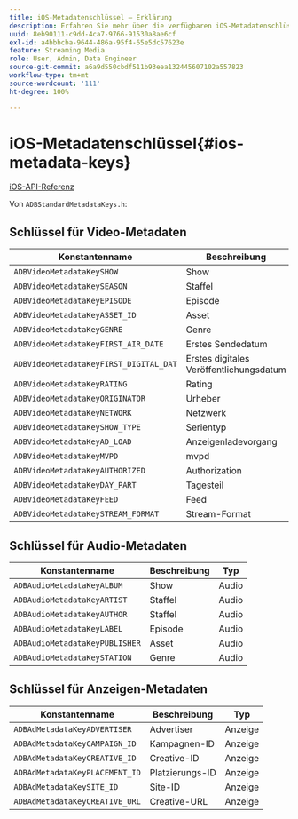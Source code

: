 ```yaml
---
title: iOS-Metadatenschlüssel – Erklärung
description: Erfahren Sie mehr über die verfügbaren iOS-Metadatenschlüssel.
uuid: 8eb90111-c9dd-4ca7-9766-91530a8ae6cf
exl-id: a4bbbcba-9644-486a-95f4-65e5dc57623e
feature: Streaming Media
role: User, Admin, Data Engineer
source-git-commit: a6a9d550cbdf511b93eea132445607102a557823
workflow-type: tm+mt
source-wordcount: '111'
ht-degree: 100%

---
```


# iOS-Metadatenschlüssel{#ios-metadata-keys}

[iOS-API-Referenz](https://adobe-marketing-cloud.github.io/media-sdks/reference/ios/)

Von `ADBStandardMetadataKeys.h`:

## Schlüssel für Video-Metadaten

| Konstantenname | Beschreibung | Typ |
|---|---|---|
| `ADBVideoMetadataKeySHOW` | Show | Video |
| `ADBVideoMetadataKeySEASON` | Staffel | Video |
| `ADBVideoMetadataKeyEPISODE` | Episode | Video |
| `ADBVideoMetadataKeyASSET_ID` | Asset | Video |
| `ADBVideoMetadataKeyGENRE` | Genre | Video |
| `ADBVideoMetadataKeyFIRST_AIR_DATE` | Erstes Sendedatum | Video |
| `ADBVideoMetadataKeyFIRST_DIGITAL_DAT` | Erstes digitales Veröffentlichungsdatum | Video |
| `ADBVideoMetadataKeyRATING` | Rating | Video |
| `ADBVideoMetadataKeyORIGINATOR` | Urheber | Video |
| `ADBVideoMetadataKeyNETWORK` | Netzwerk | Video |
| `ADBVideoMetadataKeySHOW_TYPE` | Serientyp | Video |
| `ADBVideoMetadataKeyAD_LOAD` | Anzeigenladevorgang | Video |
| `ADBVideoMetadataKeyMVPD` | mvpd | Video |
| `ADBVideoMetadataKeyAUTHORIZED` | Authorization | Video |
| `ADBVideoMetadataKeyDAY_PART` | Tagesteil | Video |
| `ADBVideoMetadataKeyFEED` | Feed | Video |
| `ADBVideoMetadataKeySTREAM_FORMAT` | Stream-Format | Video |

## Schlüssel für Audio-Metadaten

| Konstantenname | Beschreibung | Typ |
|---|---|---|
| `ADBAudioMetadataKeyALBUM` | Show | Audio |
| `ADBAudioMetadataKeyARTIST` | Staffel | Audio |
| `ADBAudioMetadataKeyAUTHOR` | Staffel | Audio |
| `ADBAudioMetadataKeyLABEL` | Episode | Audio |
| `ADBAudioMetadataKeyPUBLISHER` | Asset | Audio |
| `ADBAudioMetadataKeySTATION` | Genre | Audio |

## Schlüssel für Anzeigen-Metadaten

| Konstantenname | Beschreibung | Typ |
|---|---|---|
| `ADBAdMetadataKeyADVERTISER` | Advertiser | Anzeige |
| `ADBAdMetadataKeyCAMPAIGN_ID` | Kampagnen-ID | Anzeige |
| `ADBAdMetadataKeyCREATIVE_ID` | Creative-ID | Anzeige |
| `ADBAdMetadataKeyPLACEMENT_ID` | Platzierungs-ID | Anzeige |
| `ADBAdMetadataKeySITE_ID` | Site-ID | Anzeige |
| `ADBAdMetadataKeyCREATIVE_URL` | Creative-URL | Anzeige |
